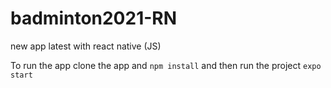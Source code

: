 # badminton2021-RN
new app latest with react native (JS)

To run the app clone the app and ```npm install``` and then run the project ```expo start```

